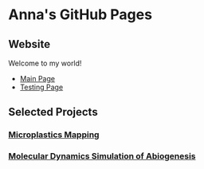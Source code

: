 # Anna's GitHub Pages
## Website
Welcome to my world!
- [Main Page](https://annadu.org)
- [Testing Page](https://annadu5.github.io/annadu.org/)

## Selected Projects

### [Microplastics Mapping](https://annadu5.github.io/microplastics-mapping/)
### [Molecular Dynamics Simulation of Abiogenesis](https://annadu5.github.io/Exemplar-Trajectory-Files/)
